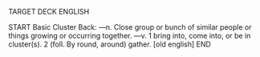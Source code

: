 TARGET DECK
ENGLISH

START
Basic
Cluster
Back: —n. Close group or bunch of similar people or things growing or occurring together. —v. 1 bring into, come into, or be in cluster(s). 2 (foll. By round, around) gather. [old english]
END
